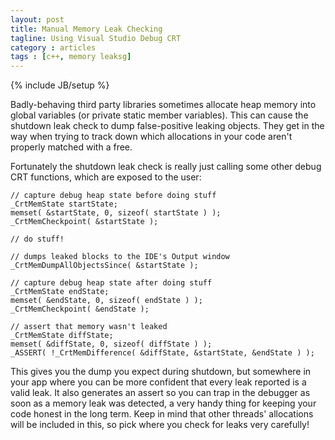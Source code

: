 ```yaml
---
layout: post
title: Manual Memory Leak Checking
tagline: Using Visual Studio Debug CRT
category : articles
tags : [c++, memory leaksg]
---
```

{% include JB/setup %}

Badly-behaving third party libraries sometimes allocate heap memory into global variables (or private static member variables).  This can cause the shutdown leak check to dump false-positive leaking objects.  They get in the way when trying to track down which allocations in your code aren't properly matched with a free.

Fortunately the shutdown leak check is really just calling some other debug CRT functions, which are exposed to the user:

	// capture debug heap state before doing stuff
	_CrtMemState startState;
	memset( &startState, 0, sizeof( startState ) );
	_CrtMemCheckpoint( &startState );

	// do stuff!

	// dumps leaked blocks to the IDE's Output window
	_CrtMemDumpAllObjectsSince( &startState );

	// capture debug heap state after doing stuff
	_CrtMemState endState;
	memset( &endState, 0, sizeof( endState ) );
	_CrtMemCheckpoint( &endState );

	// assert that memory wasn't leaked
	_CrtMemState diffState;
	memset( &diffState, 0, sizeof( diffState ) );
	_ASSERT( !_CrtMemDifference( &diffState, &startState, &endState ) );

This gives you the dump you expect during shutdown, but somewhere in your app where you can be more confident that every leak reported is a valid leak.  It also generates an assert so you can trap in the debugger as soon as a memory leak was detected, a very handy thing for keeping your code honest in the long term.  Keep in mind that other threads' allocations will be included in this, so pick where you check for leaks very carefully!